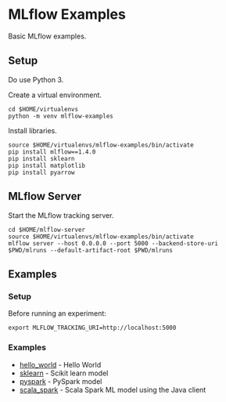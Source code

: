 # MLflow Examples

Basic MLflow examples.

## Setup

Do use Python 3.

Create a virtual environment.
```
cd $HOME/virtualenvs
python -m venv mlflow-examples
```

Install libraries.
```
source $HOME/virtualenvs/mlflow-examples/bin/activate
pip install mlflow==1.4.0
pip install sklearn
pip install matplotlib
pip install pyarrow
```

## MLflow Server

Start the MLflow tracking server.

```
cd $HOME/mlflow-server
source $HOME/virtualenvs/mlflow-examples/bin/activate
mlflow server --host 0.0.0.0 --port 5000 --backend-store-uri $PWD/mlruns --default-artifact-root $PWD/mlruns
```

## Examples
### Setup
Before running an experiment:
```
export MLFLOW_TRACKING_URI=http://localhost:5000
```

### Examples
* [hello_world](hello_world) - Hello World
* [sklearn](sklearn) - Scikit learn model
* [pyspark](pyspark) - PySpark model
* [scala_spark](scala_spark) - Scala Spark ML model using the Java client
